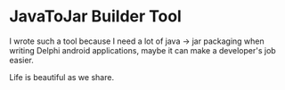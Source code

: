 # JavaToJar Builder Tool 

I wrote such a tool because I need a lot of java -> jar packaging when writing Delphi android applications, maybe it can make a developer's job easier.

Life is beautiful as we share.

